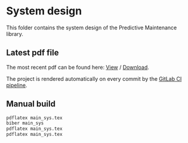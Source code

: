 # System design

This folder contains the system design of the Predictive Maintenance library.

## Latest pdf file

The most recent pdf can be found here: [View](https://git.cs.uni-paderborn.de/machine-learning-for-predictive-maintenance/documentation/-/jobs/artifacts/master/file/system%20design/main_sys.pdf?job=build_system_design) / [Download](https://git.cs.uni-paderborn.de/machine-learning-for-predictive-maintenance/documentation/-/jobs/artifacts/master/raw/system%20design/main_sys.pdf?job=build_system_design).

The project is rendered automatically on every commit by the [GitLab CI pipeline](https://git.cs.uni-paderborn.de/machine-learning-for-predictive-maintenance/documentation/-/blob/master/.gitlab-ci.yml).

## Manual build
```bash
pdflatex main_sys.tex
biber main_sys
pdflatex main_sys.tex
pdflatex main_sys.tex
```